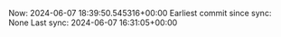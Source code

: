 Now: 2024-06-07 18:39:50.545316+00:00 Earliest commit since sync: None Last sync: 2024-06-07 16:31:05+00:00

